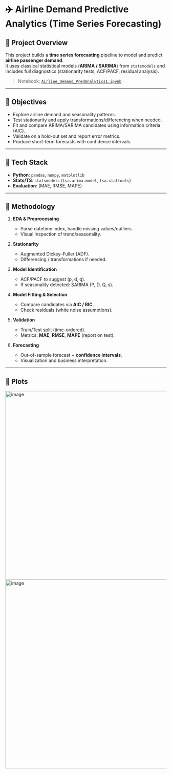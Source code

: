 # ✈️ Airline Demand Predictive Analytics (Time Series Forecasting)

## 📄 Project Overview
This project builds a **time series forecasting** pipeline to model and predict **airline passenger demand**.  
It uses classical statistical models (**ARIMA / SARIMA**) from `statsmodels` and includes full diagnostics (stationarity tests, ACF/PACF, residual analysis).

> Notebook: [`Airline_Demand_PredAnalytics1.ipynb`](./Canadian_Airline_Demand_Prediction.ipynb)

---

## 🎯 Objectives
- Explore airline demand and seasonality patterns.
- Test stationarity and apply transformations/differencing when needed.
- Fit and compare ARIMA/SARIMA candidates using information criteria (AIC).
- Validate on a hold-out set and report error metrics.
- Produce short-term forecasts with confidence intervals.

---

## 🧰 Tech Stack
- **Python**: `pandas`, `numpy`, `matplotlib`
- **Stats/TS**: `statsmodels` (`tsa.arima.model`, `tsa.stattools`)
- **Evaluation**: (MAE, RMSE, MAPE)

---

## 🔬 Methodology
1. **EDA & Preprocessing**
   - Parse datetime index, handle missing values/outliers.
   - Visual inspection of trend/seasonality.

2. **Stationarity**
   - Augmented Dickey–Fuller (ADF).
   - Differencing / transformations if needed.

3. **Model Identification**
   - ACF/PACF to suggest (p, d, q).
   - If seasonality detected: SARIMA (P, D, Q, s).

4. **Model Fitting & Selection**
   - Compare candidates via **AIC / BIC**.
   - Check residuals (white noise assumptions).

5. **Validation**
   - Train/Test split (time-ordered).
   - Metrics: **MAE**, **RMSE**, **MAPE** (report on test).

6. **Forecasting**
   - Out-of-sample forecast + **confidence intervals**.
   - Visualization and business interpretation.

---

## 📸 Plots 

<img width="1389" height="590" alt="image" src="https://github.com/user-attachments/assets/498e4707-eb7d-4c76-93df-64d47cd00320" />

<img width="1389" height="590" alt="image" src="https://github.com/user-attachments/assets/7b052218-cacd-4fa5-a9e1-b197ad983000" />

